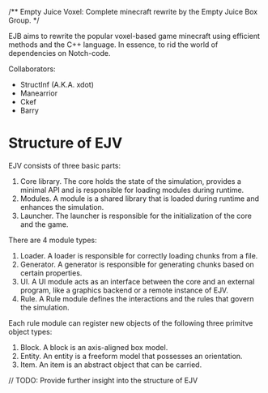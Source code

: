 /**
 Empty Juice Voxel: Complete minecraft rewrite by the Empty Juice Box Group.
 */

EJB aims to rewrite the popular voxel-based game minecraft using efficient
methods and the C++ language. In essence, to rid the world of dependencies
on Notch-code.

Collaborators:
* StructInf (A.K.A. xdot)
* Manearrior 
* Ckef       
* Barry

Structure of EJV
================

EJV consists of three basic parts:
1. Core library. The core holds the state of the simulation, provides a minimal API and is responsible for loading modules during runtime.
2. Modules. A module is a shared library that is loaded during runtime and enhances the simulation.
3. Launcher. The launcher is responsible for the initialization of the core and the game.

There are 4 module types:
1. Loader. A loader is responsible for correctly loading chunks from a file.
2. Generator. A generator is responsible for generating chunks based on certain properties.
3. UI. A UI module acts as an interface between the core and an external program, like a graphics backend or a remote instance of EJV.
4. Rule. A Rule module defines the interactions and the rules that govern the simulation.

Each rule module can register new objects of the following three primitve object types:
1. Block. A block is an axis-aligned box model.
2. Entity. An entity is a freeform model that possesses an orientation.
3. Item. An item is an abstract object that can be carried.

// TODO: Provide further insight into the structure of EJV
